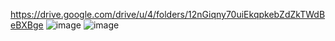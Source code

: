 https://drive.google.com/drive/u/4/folders/12nGiqny70uiEkqpkebZdZkTWdBeBXBge
![image]([https://drive.google.com/uc?export=view&id=<FILE_ID>](https://drive.google.com/drive/u/4/folders/12nGiqny70uiEkqpkebZdZkTWdBeBXBge)https://drive.google.com/drive/u/4/folders/12nGiqny70uiEkqpkebZdZkTWdBeBXBge)
![image](https://drive.google.com/uc?export=view&id=12nGiqny70uiEkqpkebZdZkTWdBeBXBge)
